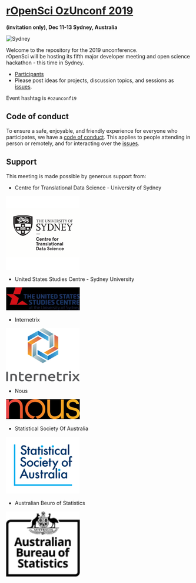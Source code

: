 # [rOpenSci OzUnconf 2019 ](http://ozunconf19.ropensci.org/)
__(invitation only), Dec 11-13 Sydney, Australia__

![Sydney](http://ozunconf19.ropensci.org/images/rainbow_opera_house.jpg)

Welcome to the repository for the 2019 unconference.  
rOpenSci will be hosting its fifth major developer meeting and open science hackathon - this time in Sydney.

* [Participants](http://ozunconf19.ropensci.org/#participants)  
* Please post ideas for projects, discussion topics, and sessions as [issues](https://github.com/ropensci/ozunconf19/issues/).

Event hashtag is `#ozunconf19`

## Code of conduct

To ensure a safe, enjoyable, and friendly experience for everyone who participates, we have a [code of conduct](http://ozunconf19.ropensci.org/coc).  This applies to people attending in person or remotely, and for interacting over the [issues](https://github.com/ropensci/ozunconf19/issues/).

## Support  
This meeting is made possible by generous support from:


- Centre for Translational Data Science - University of Sydney

<img src="images/CTDS.png" alt="Centre for Translational Data Science - University of Sydney" width="200"/>

- United States Studies Centre - Sydney University


<img src="images/USSC.jpeg" alt="United States Studies Centre - Sydney University" width="200"/>





- Internetrix

<img src="images/Internetrix-Vertical-RGB-1200px.png" alt="Internetrix" width="200"/>

- Nous

<img src="images/Nous.jpeg" alt="Nous" width="200"/>

- Statistical Society Of Australia

<img src="images/StatisticalSocietyOfAustralia_Logotype_MAIN_USE.png" alt="Statistical Society Of Australia" width="200"/>
 
 
- Australian Beuro of Statistics

 
<img src="images/ABS_Logo_RGB_Mono_72px_125W_ResponsiveLR.png" alt="Australian Beuro of Statistics" width="200"/>

